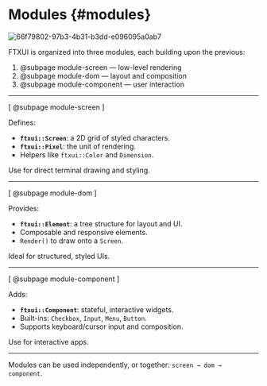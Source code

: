 # Modules {#modules}

![66f79802-97b3-4b31-b3dd-e096095a0ab7](https://github.com/user-attachments/assets/9f964064-7cd5-421e-afb4-091256c5096e)

FTXUI is organized into three modules, each building upon the previous:

1. @subpage module-screen — low-level rendering
2. @subpage module-dom — layout and composition
3. @subpage module-component — user interaction

---

[ @subpage module-screen ]

Defines:

- **`ftxui::Screen`**: a 2D grid of styled characters.
- **`ftxui::Pixel`**: the unit of rendering.
- Helpers like `ftxui::Color` and `Dimension`.

Use for direct terminal drawing and styling.

---

[ @subpage module-dom ]

Provides:

- **`ftxui::Element`**: a tree structure for layout and UI.
- Composable and responsive elements.
- `Render()` to draw onto a `Screen`.

Ideal for structured, styled UIs.

---

[ @subpage module-component ]

Adds:

- **`ftxui::Component`**: stateful, interactive widgets.
- Built-ins: `Checkbox`, `Input`, `Menu`, `Button`.
- Supports keyboard/cursor input and composition.

Use for interactive apps.

---

Modules can be used independently, or together: `screen → dom → component`.
